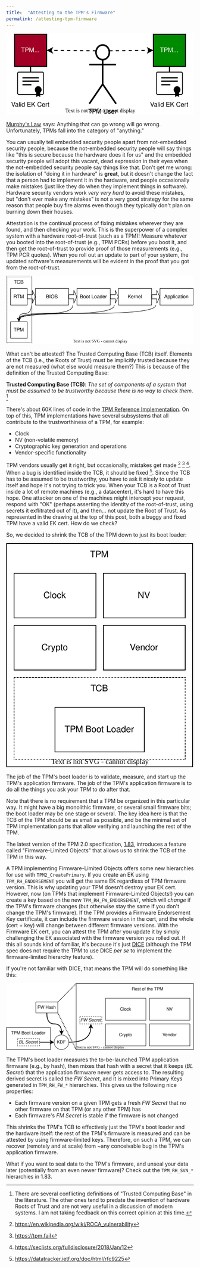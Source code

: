 ```yaml
---
title:  "Attesting to the TPM's Firmware"
permalink: /attesting-tpm-firmware
---
```


![a buggy and a fixed TPM](/images/2024-03-18-attestable-tpm.drawio.svg)

[Murphy's Law](https://en.wikipedia.org/wiki/Murphy%27s_law) says: Anything that can go wrong will go wrong.
Unfortunately, TPMs fall into the category of "anything."

<!--more-->

You can usually tell embedded security people apart from not-embedded security people, because the not-embedded
security people will say things like "this is secure because the hardware does it for us" and the embedded
security people will adopt this vacant, dead expression in their eyes when the not-embedded security people
say things like that. Don't get me wrong: the isolation of "doing it in hardware" is **great**, but it doesn't
change the fact that a person had to implement it in the hardware, and people occasionally make mistakes
(just like they do when they implement things in software).
Hardware security vendors work *very very hard* to avoid these mistakes, but "don't ever make any mistakes"
is not a very good strategy for the same reason that people buy fire alarms even though they typically don't
plan on burning down their houses.

Attestation is the continual process of fixing mistakes wherever they are found, and then checking your work.
This is the superpower of a complex system with a hardware root-of-trust (such as a TPM)! Measure whatever you booted
into the root-of-trust (e.g., TPM PCRs) before you boot it, and then get the root-of-trust to provide proof
of those measurements (e.g., TPM PCR quotes). When you roll out an update to part of your system, the updated
software's measurements will be evident in the proof that you got from the root-of-trust.

![TCB and the boot sequence](/images/2024-03-18-measurement-chain.drawio.svg)

What can't be attested? The Trusted Computing Base (TCB) itself. Elements of the TCB (i.e., the Roots of Trust)
must be implicitly trusted because they are not measured (what else would measure them?) This is because of the
definition of the Trusted Computing Base:

**Trusted Computing Base (TCB)**: *The set of components of a system that must be assumed to be trustworthy because there is no way to check them.* [^TCB]

There's about 60K lines of code in the [TPM Reference Implementation](https://github.com/trustedcomputinggroup/tpm).
On top of this, TPM implementations have several subsystems that all contribute to the trustworthiness of a TPM,
for example:

* Clock
* NV (non-volatile memory)
* Cryptographic key generation and operations
* Vendor-specific functionality

TPM vendors usually get it right, but occasionally, mistakes get made [^ROCA] [^TPMfail] [^EK].
When a bug is identified inside the TCB, it should be fixed [^9225]. Since the TCB has to be
assumed to be trustworthy, you have to ask it nicely to update itself and hope it's not trying
to trick you. When your TCB is a Root of Trust inside a lot of remote machines (e.g., a datacenter),
it's hard to have this hope. One attacker on one of the machines might intercept your request,
respond with "OK" (perhaps asserting the identity of the root-of-trust, using secrets it
exflitrated out of it), and then... not update the Root of Trust. As represented in the drawing
at the top of this post, both a buggy and fixed TPM have a valid EK cert. How do we check?

So, we decided to shrink the TCB of the TPM down to just its boot loader:

![TPM TCB](/images/2024-03-18-tpm-tcb.drawio.svg)

The job of the TPM's boot loader is to validate, measure, and start up the TPM's application firmware.
The job of the TPM's application firmware is to do all the things you ask your TPM to do after that.

Note that there is no requirement that a TPM be organized in this particular way. It might have a big
monolithic firmware, or several small firmware bits; the boot loader may be one stage or several. The
key idea here is that the TCB of the TPM should be as small as possible, and be the minimal set of TPM
implementation parts that allow verifying and launching the rest of the TPM.

The latest version of the TPM 2.0 specification, [1.83](https://trustedcomputinggroup.org/resource/tpm-library-specification/), introduces a feature called "Firmware-Limited Objects" that allows us to
shrink the TCB of the TPM in this way.

A TPM implementing Firmware-Limited Objects offers some new hierarchies for use with `TPM2_CreatePrimary`.
If you create an EK using `TPM_RH_ENDORSEMENT` you will get the same EK regardless of TPM firmware
version. This is why updating your TPM doesn't destroy your EK cert. However, now (on TPMs that implement
Firmware-Limited Objects!) you can create a key based on the new `TPM_RH_FW_ENDORSEMENT`, which will *change*
if the TPM's firmware changes (but otherwise stay the same if you don't change the TPM's firmware).
If the TPM provides a Firmware Endorsement Key certificate, it can
include the firmware version in the cert, and the whole (cert + key) will change between different
firmware versions. With the Firmware EK cert, you can attest the TPM after you update it by simply
challenging the EK associated with the firmware version you rolled out.
If this all sounds kind of familiar, it's because it's just
[DICE](https://trustedcomputinggroup.org/work-groups/dice-architectures/) (although the TPM spec
does not require the TPM to use DICE *per se* to implement the firmware-limited hierarchy feature).

If you're not familiar with DICE, that means the TPM will do something like this:

![TPM TCB](/images/2024-03-18-tpm-dice.drawio.svg)

The TPM's boot loader measures the to-be-launched TPM application firmware (e.g., by hash),
then mixes that hash with a secret that it keeps (*BL Secret*) that the application firmware
never gets access to. The resulting derived secret is called the *FW Secret*, and it is mixed
into Primary Keys generated in `TPM_RH_FW_*` hierarchies. This gives us the following nice properties:

* Each firmware version on a given TPM gets a fresh *FW Secret* that no other firmware on that TPM (or any other TPM) has
* Each firmware's *FM Secret* is stable if the firmware is not changed

This shrinks the TPM's TCB to effectively just the TPM's boot loader and the hardware itself: the rest of
the TPM's firmware is measured and can be attested by using firmware-limited keys. Therefore, on
such a TPM, we can recover (remotely and at scale) from ~any conceivable bug in the TPM's application firmware.

What if you want to seal data to the TPM's firmware, and unseal your data later (potentially from
an even newer firmware)? Check out the `TPM_RH_SVN_*` hierarchies in 1.83.

[^TCB]: There are several conflicting definitions of "Trusted Computing Base" in the literature. The other ones tend to predate the invention of hardware Roots of Trust and are not very useful in a discussion of modern systems. I am not taking feedback on this correct opinion at this time.
[^ROCA]: https://en.wikipedia.org/wiki/ROCA_vulnerability
[^TPMfail]: https://tpm.fail
[^EK]: https://seclists.org/fulldisclosure/2018/Jan/12
[^9225]: https://datatracker.ietf.org/doc/html/rfc9225